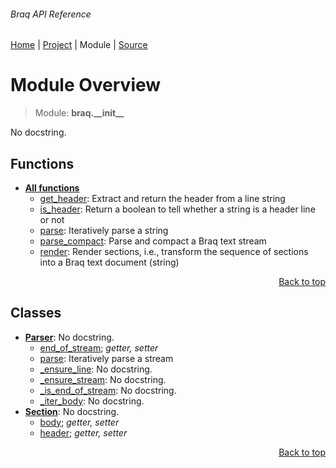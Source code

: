 ###### Braq API Reference
[Home](/docs/api/README.md) | [Project](/README.md) | Module | [Source](/src/braq/__init__.py)

# Module Overview
> Module: **braq.\_\_init\_\_**

No docstring.

## Functions
- [**All functions**](/docs/api/modules/braq/__init__/funcs.md)
    - [get\_header](/docs/api/modules/braq/__init__/funcs.md#get_header): Extract and return the header from a line string
    - [is\_header](/docs/api/modules/braq/__init__/funcs.md#is_header): Return a boolean to tell whether a string is a header line or not
    - [parse](/docs/api/modules/braq/__init__/funcs.md#parse): Iteratively parse a string
    - [parse\_compact](/docs/api/modules/braq/__init__/funcs.md#parse_compact): Parse and compact a Braq text stream
    - [render](/docs/api/modules/braq/__init__/funcs.md#render): Render sections, i.e., transform the sequence of sections into a Braq text document (string)

<p align="right"><a href="#braq-api-reference">Back to top</a></p>

## Classes
- [**Parser**](/docs/api/modules/braq/__init__/class-Parser.md): No docstring.
    - [end\_of\_stream](/docs/api/modules/braq/__init__/class-Parser.md#properties-table); _getter, setter_
    - [parse](/docs/api/modules/braq/__init__/class-Parser.md#parse): Iteratively parse a stream
    - [\_ensure\_line](/docs/api/modules/braq/__init__/class-Parser.md#_ensure_line): No docstring.
    - [\_ensure\_stream](/docs/api/modules/braq/__init__/class-Parser.md#_ensure_stream): No docstring.
    - [\_is\_end\_of\_stream](/docs/api/modules/braq/__init__/class-Parser.md#_is_end_of_stream): No docstring.
    - [\_iter\_body](/docs/api/modules/braq/__init__/class-Parser.md#_iter_body): No docstring.
- [**Section**](/docs/api/modules/braq/__init__/class-Section.md): No docstring.
    - [body](/docs/api/modules/braq/__init__/class-Section.md#properties-table); _getter, setter_
    - [header](/docs/api/modules/braq/__init__/class-Section.md#properties-table); _getter, setter_

<p align="right"><a href="#braq-api-reference">Back to top</a></p>
